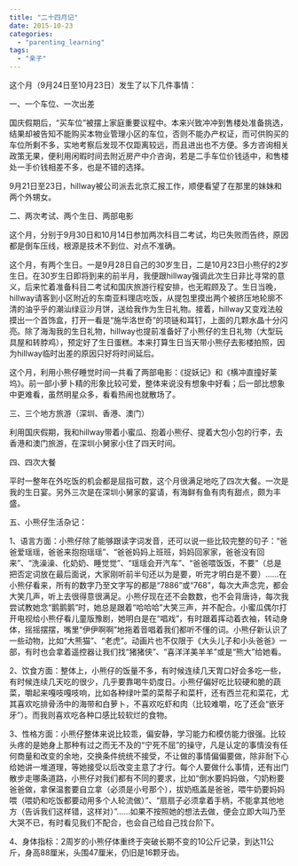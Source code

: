 ```yaml
---
title: "二十四月记"
date: 2015-10-23
categories: 
  - "parenting_learning"
tags: 
  - "亲子"
---
```


这个月（9月24日至10月23日）发生了以下几件事情：

一、一个车位、一次出差

国庆假期后，“买车位”被摆上家庭重要议程中。本来兴致冲冲到售楼处准备挑选，结果却被告知不能购买本物业管理小区的车位，否则不能办产权证，而可供购买的车位所剩不多，实地考察后发现不仅距离较远，而且进出也不方便。多方咨询相关政策无果，便利用闲暇时间去附近房产中介咨询，若是二手车位价钱适中，和售楼处一手价钱相差不多，也是不错的选择。

9月21日至23日，hillway被公司派去北京汇报工作，顺便看望了在那里的妹妹和两个外甥女。

二、两次考试、两个生日、两部电影

这个月，分别于9月30日和10月14日参加两次科目二考试，均已失败而告终，原因都是倒车压线，根源是技术不到位、对点不准确。

这个月，有两个生日。一是9月28日自己的30岁生日，二是10月23日小熊仔的2岁生日。在30岁生日即将到来的前半月，我便跟hillway强调此次生日非比寻常的意义，后来忙着准备科目二考试和国庆旅游行程安排，也无暇顾及了。生日当晚，hillway请客到小区附近的东南亚料理店吃饭，从提包里摸出两个被挤压地轮廓不清的油乎乎的潮汕绿豆沙月饼，送给我作为生日礼物。接着，hillway又变戏法般摸出一个首饰盒，打开一看是“施华洛世奇”的项链和耳钉，上面的几颗水晶十分闪亮。除了海淘我的生日礼物，hillway也提前准备好了小熊仔的生日礼物（大型玩具屋和转脖鸡），预定好了生日蛋糕。本来打算生日当天带小熊仔去影楼拍照，因为hillway临时出差的原因只好将时间延后。

这个月，利用小熊仔睡觉时间一共看了两部电影：《捉妖记》和《横冲直撞好莱坞》。前一部小萝卜精的形象比较可爱，整体来说没有想象中好看；后一部比想象中更难看，虽然明星众多，看看热闹也就散场了。

三、三个地方旅游（深圳、香港、澳门）

利用国庆假期，我和hillway带着小蜜瓜、抱着小熊仔、提着大包小包的行李，去香港和澳门旅游，在深圳小舅家小住了四天时间。

四、四次大餐

平时一整年在外吃饭的机会都是屈指可数，这个月很满足地吃了四次大餐。一次是我的生日宴。另外三次是在深圳小舅家的宴请，有海鲜有鱼有肉有甜点，颇为丰盛。

五、小熊仔生活杂记：

1、语言方面：小熊仔除了能够跟读字词发音，还可以说一些比较完整的句子：“爸爸爱瑶瑶，爸爸来抱抱瑶瑶”、“爸爸妈妈上班班，妈妈回家家，爸爸没有回来”、“洗澡澡、化奶奶、睡觉觉”、“瑶瑶会开汽车”、“爸爸喂饭饭，不要”（总是把否定词放在最后面说，大家刚听前半句还以为是要，听完才明白是不要）……在小熊仔看来，所有的数字乃至文字写的都是“7886”或“768”，每次大声念完，都会大笑几声，听上去很得意很满足。小熊仔现在还不会数数，也不会背唐诗，每次我尝试教她念“鹅鹅鹅”时，她总是跟着“哈哈哈”大笑三声，并不配合。小蜜瓜偶尔打开电视给小熊仔看儿童版豫剧，她明白是在“唱戏”，有时跟着挥动着衣袖，转动身体，摇摇摆摆，嘴里“伊伊啊啊”地拖着音唱着我们都听不懂的词。小熊仔新认识了一些动物，比如“大熊猫”、“老虎”。动画片也不仅限于《大头儿子和小头爸爸》一部，有时也会拿着遥控器让我们找“猪猪侠”、“喜洋洋美羊羊”或是“熊大”给她看。

2、饮食方面：整体上，小熊仔的饭量不多，有时候连续几天胃口好会多吃一些，有时候连续几天吃的很少，几乎要靠喝牛奶度日。小熊仔偏好吃比较硬和脆的蔬菜，嚼起来嘎吱嘎吱响，比如各种绿叶菜的菜帮子和菜杆，还有西兰花和菜花，尤其喜欢吃排骨汤中的海带和白萝卜，不喜欢吃虾和肉（比较难嚼，吃了还会“嵌牙牙”）。而我则喜欢吃各种口感比较软烂的食物。

3、性格方面：小熊仔整体来说比较乖，偏安静，学习能力和模仿能力很强。比较头疼的是她身上那种有过之而无不及的“宁死不屈”的操守，凡是认定的事情没有任何商量和改变的余地，交换条件统统不接受，不让做的事情偏偏要做，除非耐下心给她讲一堆道理，等她接受以后改变主意了才行。每个人要做什么事情，还有出门散步走哪条道路，小熊仔对我们都有不同的要求，比如“倒水要妈妈做，勺奶粉要爸爸做，拿保温套要自立拿（必须是小号那个），拔奶瓶盖是爸爸，喂牛奶要妈妈喂（喂奶和吃饭都要动用多个人轮流做）”、“扇扇子必须拿着手柄，不能拿其他地方（告诉我们这样错，这样对）”……如果不按照她的想法去做，便会立即大叫乃至大哭不已，有时看见我们不配合，也会自己给自己找台阶下。

4、身体指标：2周岁的小熊仔体重终于突破长期不变的10公斤记录，到达11公斤，身高88厘米，头围47厘米，仍旧是16颗牙齿。

